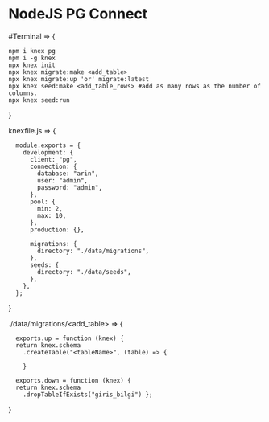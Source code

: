 # NodeJS PG Connect

#Terminal => {

    npm i knex pg
    npm i -g knex
    npx knex init
    npx knex migrate:make <add_table>
    npx knex migrate:up 'or' migrate:latest
    npx knex seed:make <add_table_rows> #add as many rows as the number of columns.
    npx knex seed:run
}

knexfile.js => {

      module.exports = {
        development: {
          client: "pg",
          connection: {
            database: "arin",
            user: "admin",
            password: "admin",
          },
          pool: {
            min: 2,
            max: 10,
          },
          production: {},

          migrations: {
            directory: "./data/migrations",
          },
          seeds: {
            directory: "./data/seeds",
          },
        },
      };
    
   }
  
./data/migrations/<add_table> => {

      exports.up = function (knex) {
      return knex.schema
        .createTable("<tableName>", (table) => {
        
        }
        
      exports.down = function (knex) {
      return knex.schema
        .dropTableIfExists("giris_bilgi") };
}

